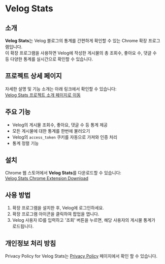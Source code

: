 # Velog Stats

## 소개

**Velog Stats**는 Velog 블로그의 통계를 간편하게 확인할 수 있는 Chrome 확장 프로그램입니다.  
이 확장 프로그램을 사용하면 Velog에 작성한 게시물의 총 조회수, 좋아요 수, 댓글 수 등 다양한 통계를 실시간으로 확인할 수 있습니다.

## 프로젝트 상세 페이지

자세한 설명 및 기능 소개는 아래 링크에서 확인할 수 있습니다:  
[Velog Stats 프로젝트 소개 페이지로 이동](https://sssungjin.github.io/Velog-Stats/pages/index.html)

## 주요 기능

- Velog의 게시물 조회수, 좋아요, 댓글 수 등 통계 제공
- 모든 게시물에 대한 통계를 한번에 불러오기
- Velog의 `access_token` 쿠키를 자동으로 가져와 인증 처리
- 통계 정렬 기능

## 설치

Chrome 웹 스토어에서 **Velog Stats**를 다운로드할 수 있습니다:  
[Velog Stats Chrome Extension Download](https://chromewebstore.google.com/detail/velog-stats/dgdmogoodedabnaklhlohncclnjalfad?authuser=0&hl=en)

## 사용 방법

1. 확장 프로그램을 설치한 후, Velog에 로그인하세요.
2. 확장 프로그램 아이콘을 클릭하여 팝업을 엽니다.
3. Velog 사용자 ID를 입력하고 '조회' 버튼을 누르면, 해당 사용자의 게시물 통계가 로드됩니다.

## 개인정보 처리 방침

Privacy Policy for Velog Stats는 [Privacy Policy](https://sssungjin.github.io/Velog-Stats/privacy-policy) 페이지에서 확인 할 수 있습니다.

